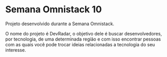 # Semana Omnistack 10

Projeto desenvolvido durante a Semana Omnistack.

O nome do projeto é DevRadar, o objetivo dele é buscar desenvolvedores, por tecnologia, de uma determinada região e com isso encontrar pessoas com as quais você pode trocar ideias relacionadas a tecnologia do seu interesse.